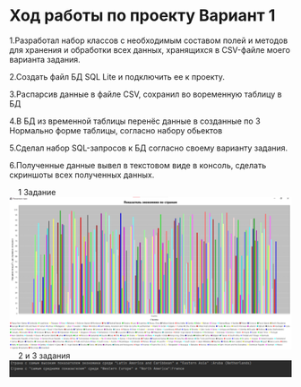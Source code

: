# Ход работы по проекту Вариант 1

1.Разработал набор классов  с необходимым составом полей и методов для хранения и обработки всех данных, хранящихся в CSV-файле моего варианта задания.

2.Создать файл БД SQL Lite и подключить ее к проекту.

3.Распарсив данные в файле CSV, сохранил во воременную таблицу в БД

4.В БД из временной таблицы перенёс данные в созданные по 3 Нормально форме таблицы, согласно набору обьектов

5.Сделал набор SQL-запросов к БД согласно своему варианту задания.

6.Полученные данные вывел в текстовом виде в консоль, сделать скриншоты всех полученных данных.

&nbsp;&nbsp;&nbsp;&nbsp;1 Задание
![](Chart.png)
&nbsp;&nbsp;&nbsp;&nbsp;2 и 3 задания
![](Task2_3.png)
